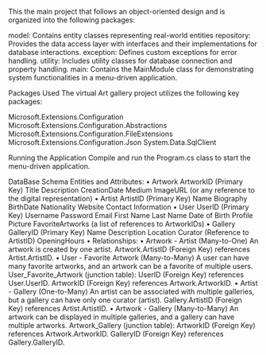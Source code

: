 


This the main project that follows an object-oriented design and is organized into the following packages:

model: Contains entity classes representing real-world entities 
repository: Provides the data access layer with interfaces and their implementations for database interactions.
exception: Defines custom exceptions for error handling.
utility: Includes utility classes for database connection and property handling.
main: Contains the MainModule class for demonstrating system functionalities in a menu-driven application.

Packages Used
The virtual Art gallery project utilizes the following key packages:

Microsoft.Extensions.Configuration
Microsoft.Extensions.Configuration.Abstractions
Microsoft.Extensions.Configuration.FileExtensions
Microsoft.Extensions.Configuration.Json
System.Data.SqlClient

Running the Application
Compile and run the Program.cs class to start the menu-driven application.


DataBase Schema
Entities and Attributes:
• Artwork
ArtworkID (Primary Key)
Title
Description
CreationDate
Medium
ImageURL (or any reference to the digital representation)
• Artist
ArtistID (Primary Key)
Name
Biography
BirthDate
Nationality
Website
Contact Information
• User
UserID (Primary Key)
Username
Password
Email
First Name
Last Name
Date of Birth
Profile Picture
FavoriteArtworks (a list of references to ArtworkIDs)
• Gallery
GalleryID (Primary Key)
Name
Description
Location
Curator (Reference to ArtistID)
OpeningHours
• Relationships:
• Artwork - Artist (Many-to-One)
An artwork is created by one artist.
Artwork.ArtistID (Foreign Key) references Artist.ArtistID.
• User - Favorite Artwork (Many-to-Many)
A user can have many favorite artworks, and an artwork can be a favorite of
multiple users.
User_Favorite_Artwork (junction table):
UserID (Foreign Key) references User.UserID.
ArtworkID (Foreign Key) references Artwork.ArtworkID.
• Artist - Gallery (One-to-Many)
An artist can be associated with multiple galleries, but a gallery can have
only one curator (artist).
Gallery.ArtistID (Foreign Key) references Artist.ArtistID.
• Artwork - Gallery (Many-to-Many)
An artwork can be displayed in multiple galleries, and a gallery can have
multiple artworks.
Artwork_Gallery (junction table):
ArtworkID (Foreign Key) references Artwork.ArtworkID.
GalleryID (Foreign Key) references Gallery.GalleryID.


